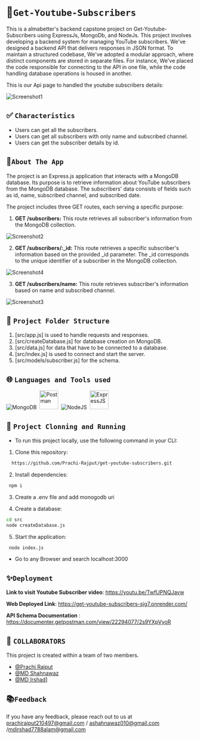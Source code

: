 # 💫`Get-Youtube-Subscribers`
This is a almabetter's backend capstone project on Get-Youtube-Subscribers using ExpressJs, MongoDb, and NodeJs.
This project involves developing a backend system for managing YouTube subscribers. We've designed a backend API that delivers responses in JSON format. To maintain a structured codebase, We've adopted a modular approach, where distinct components are stored in separate files. For instance, We've placed the code responsible for connecting to the API in one file, while the code handling database operations is housed in another.

This is our Api page to handled the youtube subscribers details:

![Screenshot1](https://github.com/Prachi-Rajput/get-youtube-subscribers/assets/113363553/37cd7664-49c7-41cc-a05e-9cfb761c3953)



## ✅ `Characteristics`

- Users can get all the subscribers.
- Users can get all subscribers with only name and subscribed channel.
- Users can get the subscriber details by id.


## 🍁`About The App`

The project is an Express.js application that interacts with a MongoDB database. Its purpose is to retrieve information about YouTube subscribers from the MongoDB database. The subscribers' data consists of fields such as id, name, subscribed channel, and subscribed date.


The project includes three GET routes, each serving a specific purpose:

1) **GET /subscribers:** This route retrieves all subscriber's information from the MongoDB collection. 

![Screenshot2](https://github.com/Prachi-Rajput/get-youtube-subscribers/assets/113363553/0f01e413-771b-44ba-a4ec-f3ebe777d814)



2) **GET /subscribers/:_id:** This route retrieves a specific subscriber's information based on the provided _id parameter. The _id corresponds to the unique identifier of a subscriber in the MongoDB collection. 

![Screenshot4](https://github.com/Prachi-Rajput/get-youtube-subscribers/assets/113363553/cc3fdecb-a3b5-486b-b68e-c7f79f8d9cff)


3) **GET /subscribers/name:** This route retrieves subscriber's information based on name and subscribed channel.

![Screenshot3](https://github.com/Prachi-Rajput/get-youtube-subscribers/assets/113363553/9c408b3b-2d79-49fe-9be0-3bfe43d27c33)



##  🌿 `Project Folder Structure`
1. [src/app.js]  is used to handle requests and responses.
2. [src/createDatabase.js]  for database creation on MongoDB.
3. [src/data.js]  for data that have to be connected to a database.
4. [src/index.js]  is used to connect and start the server.
5. [src/models/subscriber.js]  for the schema.


## 🌐 `Languages and Tools used`
 <div>
<img src="https://skills.thijs.gg/icons?i=mongodb" title="MongoDB" alt="MongoDB"/>&nbsp;
  <img src="https://avatars.githubusercontent.com/u/10251060?s=200&v=4" title="Postman" alt="Postman" width="50" height="50"/>&nbsp;
  <img src="https://skills.thijs.gg/icons?i=nodejs" title="NodeJS" alt="NodeJS" />&nbsp;
  <img src="https://cdn.icon-icons.com/icons2/2699/PNG/512/expressjs_logo_icon_169185.png" title="ExpressJS" alt="ExpressJS" width="50" height="50"/>&nbsp;  
</div>


## 🔧 `Project Clonning and Running`

- To run this project locally, use the following command in your CLI:

1. Clone this repository:

```bash
  https://github.com/Prachi-Rajput/get-youtube-subscribers.git
```

2. Install dependencies:

```bash
 npm i
```

3. Create a .env file and add monogodb uri

4. Create a database:

```bash
cd src
node createDatabase.js
```

5. Start the application:

```bash
 node index.js
```
- Go to any Browser and search localhost:3000

## ✨`Deployment`

**Link to visit Youtube Subscriber video**: https://youtu.be/TwfUPNQJavw

**Web Deployed Link**: https://get-youtube-subscribers-sjg7.onrender.com/

**API Schema Documentation** : https://documenter.getpostman.com/view/22294077/2s9YXpVyoR

## 🎋 `COLLABORATORS`
This project is created within a team of two members.

- [@Prachi Rajput](https://github.com/Prachi-Rajput)
- [@MD Shahnawaz](https://github.com/Shahnawaz1967)
- [@MD Irshad](https://github.com/Irshad7788github)]


##  📚`Feedback`

If you have any feedback, please reach out to us at prachirajput210497@gmail.com /
ashahnawaz010@gmail.com /mdirshad7788alam@gmail.com 
